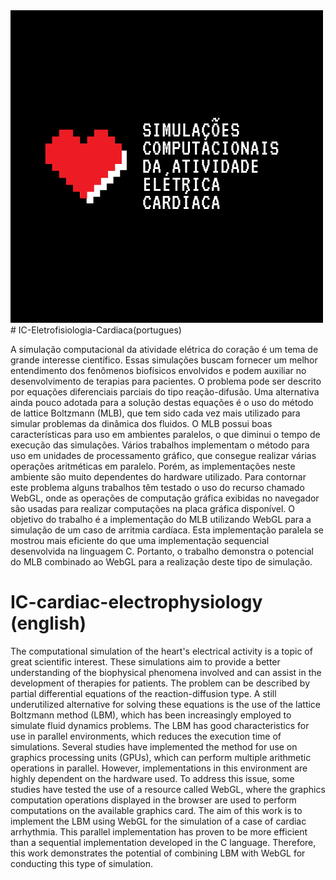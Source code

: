 <img src="/Logos/2.png">
# IC-Eletrofisiologia-Cardiaca(portugues)

A simulação computacional da atividade elétrica do coração é um tema de grande interesse científico. Essas simulações buscam fornecer um melhor entendimento dos fenômenos biofísicos envolvidos e podem auxiliar no desenvolvimento de terapias para pacientes. O problema pode ser descrito por equações diferenciais parciais do tipo reação-difusão. Uma alternativa ainda pouco adotada para a solução destas equações é o uso do método de lattice Boltzmann (MLB), que tem sido cada vez mais utilizado para simular problemas da dinâmica dos fluidos. O MLB possui boas características para uso em ambientes paralelos, o que diminui o tempo de execução das simulações. Vários trabalhos implementam o método para uso em unidades de processamento gráfico, que consegue realizar várias operações aritméticas em paralelo. Porém, as implementações neste ambiente são muito dependentes do hardware utilizado. Para contornar este problema alguns trabalhos têm testado o uso do recurso chamado WebGL, onde as operações de computação gráfica exibidas no navegador são usadas para realizar computações na placa gráfica disponível. O objetivo do trabalho é a implementação do MLB utilizando WebGL para a simulação de um caso de arritmia cardíaca. Esta implementação paralela se mostrou mais eficiente do que uma implementação sequencial desenvolvida na linguagem C. Portanto, o trabalho demonstra o potencial do MLB combinado ao WebGL para a realização deste tipo de simulação.

# IC-cardiac-electrophysiology (english)

The computational simulation of the heart's electrical activity is a topic of great scientific interest. These simulations aim to provide a better understanding of the biophysical phenomena involved and can assist in the development of therapies for patients. The problem can be described by partial differential equations of the reaction-diffusion type. A still underutilized alternative for solving these equations is the use of the lattice Boltzmann method (LBM), which has been increasingly employed to simulate fluid dynamics problems. The LBM has good characteristics for use in parallel environments, which reduces the execution time of simulations. Several studies have implemented the method for use on graphics processing units (GPUs), which can perform multiple arithmetic operations in parallel. However, implementations in this environment are highly dependent on the hardware used. To address this issue, some studies have tested the use of a resource called WebGL, where the graphics computation operations displayed in the browser are used to perform computations on the available graphics card. The aim of this work is to implement the LBM using WebGL for the simulation of a case of cardiac arrhythmia. This parallel implementation has proven to be more efficient than a sequential implementation developed in the C language. Therefore, this work demonstrates the potential of combining LBM with WebGL for conducting this type of simulation.

